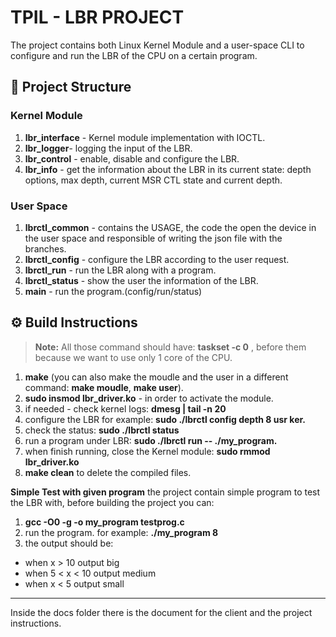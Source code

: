 # TPIL - LBR PROJECT

The project contains both Linux Kernel Module and a user-space CLI to configure and run the LBR of the CPU on a certain program.


## 📂 Project Structure

 ### Kernel Module
1. **lbr_interface** - Kernel module implementation with IOCTL.
2. **lbr_logger**- logging the input of the LBR.
3. **lbr_control** - enable, disable and configure the LBR.
4. **lbr_info** - get the information about the LBR in its current state: depth options, max depth, current MSR CTL state and current depth.

### User Space
1. **lbrctl_common** - contains the USAGE, the code the open the device in the user space and responsible of writing the json file with the branches.
2. **lbrctl_config** - configure the LBR according to the user request.
3. **lbrctl_run** - run the LBR along with a program.
4. **lbrctl_status** - show the user the information of the LBR.
5. **main** - run the program.(config/run/status)

## ⚙️ Build Instructions

> **Note:** All those command should have: **taskset -c 0** , before them because we want to use only 1 core of the CPU.

1. **make** (you can also make the moudle and the user in a different command: **make moudle**, **make user**).
2. **sudo insmod lbr_driver.ko** -  in order to activate the module.
3. if needed - check kernel logs: **dmesg | tail -n 20**
4. configure the LBR for example: **sudo ./lbrctl config depth 8 usr ker.**
5. check the status: **sudo ./lbrctl status**
6. run a program under LBR: **sudo ./lbrctl run -- ./my_program.**
7. when finish running, close the Kernel module: **sudo rmmod lbr_driver.ko**
8. **make clean** to delete the compiled files.

**Simple Test with given program**
the project contain simple program to test the LBR with, before building the project you can:
1. **gcc -O0 -g -o my_program testprog.c**
2. run the program. for example: **./my_program 8**
3. the output should be:
- when x > 10 output big
- when 5 < x < 10  output medium
- when  x < 5 output small   




-----------------------------
Inside the docs folder there is the document for the client and the project instructions.
